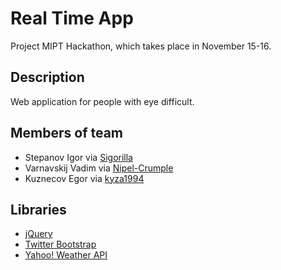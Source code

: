 Real Time App
==================

Project MIPT Hackathon, which takes place in November 15-16.

Description
-----------

Web application for people with eye difficult.  

Members of team
---------------

* Stepanov Igor via [Sigorilla][]
* Varnavskij Vadim via [Nipel-Crumple][]
* Kuznecov Egor via [kyza1994][]

Libraries
---------

* [jQuery][jquery]
* [Twitter Bootstrap][bootstrap]
* [Yahoo! Weather API][yahoo]

[sigorilla]: https://github.com/Sigorilla "Sigorilla"
[nipel-crumple]: https://github.com/Nipel-Crumple "Nipel-Crumple"
[kyza1994]: https://github.com/kyza1994 "kyza1994"
[jVectorMap]: http://jvectormap.com/ "jVectorMap"
[bootstrap]: http://getbootstrap.com/ "Bootstrap"
[jquery]: http://jquery.com/ "jQuery"
[yahoo]: https://weather.yahoo.com/ "Yahoo! Weather"
